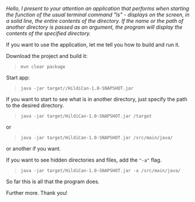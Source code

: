 <i>Hello, I present to your attention an application that performs when starting the function of the usual terminal command "ls" -
 displays on the screen, in a solid line, the entire contents of the directory. If the name or the path of another directory is passed as an argument, the program will display the contents of the specified directory.</i>
 
 If you want to use the application, let me tell you how to build and run it.
 
  Download the project and build it:

 
> `mvn clear package`

 
 Start app: 
 
 > `java -jar target//HildiCan-1.0-SNAPSHOT.jar`
  

 
  If you want to start to see what is in another directory, just specify the path to the desired directory.
 
 > `java -jar target/HildiCan-1.0-SNAPSHOT.jar /target`
  
  or
 
 > `java -jar target/HildiCan-1.0-SNAPSHOT.jar /src/main/java/`
 
or another if you want.
 
If you want to see hidden directories and files, add the  `"-a"` flag.
  
 > `java -jar target/HildiCan-1.0-SNAPSHOT.jar -a /src/main/java/`

So far this is all that the program does. 
 
Further more.
Thank you!
